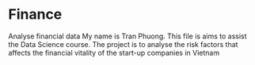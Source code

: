 # Finance
Analyse financial data
My name is Tran Phuong. This file is aims to assist the Data Science course. The project is to analyse the risk factors that affects the financial vitality of the start-up companies in Vietnam
